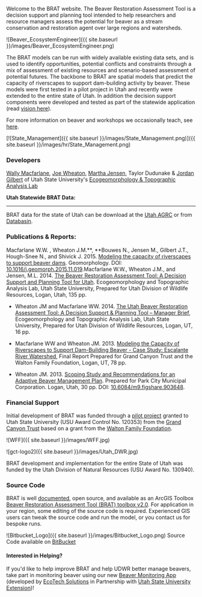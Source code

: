 



Welcome to the BRAT website. The Beaver Restoration Assessment Tool is a decision support and planning tool intended to help researchers and resource managers assess the potential for beaver as a stream conservation and restoration agent over large regions and watersheds. 

![Beaver_EcosystemEngineer]({{ site.baseurl }}/images/Beaver_EcosystemEngineer.png)

The BRAT models can be run with widely available existing data sets, and is used to identify opportunities,  potential conflicts and constraints through a mix of assessment of existing resources and scenario-based assessment of potential futures. The backbone to BRAT are spatial models that predict the capacity of riverscapes to support dam-building activity by beaver. These models were first tested in a pilot project in Utah and recently were extended to the entire state of Utah. In addition the decision support components were developed and tested as part of the statewide application (read [vision here](http://brat.joewheaton.org/home/vision)).

For more information on beaver and workshops we occasionally teach, see [here](http://beaver.joewheaton.org/).

[![State_Management]({{ site.baseurl }}/images/State_Management.png)]({{ site.baseurl }}/images/hr/State_Management.png)

### Developers

[Wally Macfarlane](http://etal.joewheaton.org/people/researchers-technicians/Wally), [Joe Wheaton](http://joewheaton.org/),  [Martha Jensen](http://etal.joewheaton.org/people/where-are-they-now/former-researchers/martha-jensen), Taylor Dudunake & [Jordan Gilbert](http://etal.joewheaton.org/people/researchers-technicians/jordan-gilbert) of Utah State University's [Ecogeomorphology & Topographic Analysis Lab](http://etal.joewheaton.org/)

**Utah Statewide BRAT Data:**

****

BRAT data for the state of Utah can be download at the [Utah AGRC](http://gis.utah.gov/data/bioscience-overview/) or from [Databasin](http://databasin.org/datasets/1420ffb7e9674753a5fb626e2b830c1f).





### Publications & Reports:

Macfarlane W.W. , Wheaton J.M.**, **Bouwes N., Jensen M., Gilbert J.T., Hough-Snee N., and Shivick J. 2015. [Modeling the capacity of riverscapes to support beaver dams](https://www.researchgate.net/publication/285590037_Modeling_the_capacity_of_riverscapes_to_support_beaver_dams). Geomorphology. DOI: [10.1016/j.geomorph.2015.11.019](http://dx.doi.org/10.1016/j.geomorph.2015.11.019).Macfarlane W.W., Wheaton J.M., and Jensen, M.L. 2014. [The Beaver Restoration Assessment Tool: A Decision Support and Planning Tool for Utah](http://etal.usu.edu/Downloads/BRAT/UTAH_BRAT_FinalReport.pdf). Ecogeomorphology and Topographic Analysis Lab, Utah State University, Prepared for Utah Division of Wildlife Resources, Logan, Utah, 135 pp.

- Wheaton JM and Macfarlane WW. 2014. [The Utah Beaver Restoration Assessment Tool: A Decision Support & Planning Tool – Manager Brief](http://etal.usu.edu/Downloads/BRAT/UTAH_BRAT_Management%20Brief.pdf), Ecogeomorphology and Topographic Analysis Lab, Utah State University, Prepared for Utah Division of Wildlife Resources, Logan, UT, 16 pp. 
- Macfarlane WW and Wheaton JM. 2013. [Modeling the Capacity of Riverscapes to Support Dam-Building Beaver - Case Study: Escalante River Watershed](http://etal.usu.edu/GCT/BRAT_Final_Report.pdf), Final Report Prepared for Grand Canyon Trust and the Walton Family Foundation, Logan, UT, 78 pp.


- Wheaton JM. 2013. [Scoping Study and Recommendations for an Adaptive Beaver Management Plan](http://etal.usu.edu/Reports/Beaver_Management_Plan_Recc_Park_City_%20Report_FINAL.pdf). Prepared for Park City  Municipal Corporation. Logan, Utah, 30 pp.  DOI: [10.6084/m9.figshare.903648](http://dx.doi.org/10.6084/m9.figshare.903648).



### Financial Support

Initial development of BRAT was funded through a [pilot project](http://etal.joewheaton.org/projects/past-projects/gct-pilot-study-testing-the-beaver-restoration-assessment-tool-brat) granted to Utah State University (USU Award Control No. 120353) from the [Grand Canyon Trust](http://www.grandcanyontrust.org/) based on a grant from the [Walton Family Foundation](http://www.waltonfamilyfoundation.org/). 



![WFF]({{ site.baseurl }}/images/WFF.jpg)





![gct-logo2]({{ site.baseurl }}/images/Utah_DWR.jpg)



BRAT development and implementation for the entire State of Utah was funded by the Utah Division of Natural Resources (USU Award No. 130940).





### Source Code

BRAT is well [documented](http://brat.joewheaton.org/home/documentation/manual-implementation/beaver-dam-capacity-model), open source, and available as an ArcGIS Toolbox [Beaver Restoration Assessment Tool (BRAT) toolbox v2.0](https://s3-us-west-2.amazonaws.com/etalweb.joewheaton.org/Courses/Beaver/Excercises/Homework_02/BRAT_2.0.zip).  For application in your region, some editing of the source code is required. Experienced GIS users can tweak the source code and run the model, or you contact us for bespoke runs. 

![Bitbucket_Logo]({{ site.baseurl }}/images/Bitbucket_Logo.png)
Source Code available on [BitBucket](https://wheatonetal@bitbucket.org/etal_brat/brat_matlab.git)



#### Interested in Helping?

If you'd like to help improve BRAT and help UDWR better manage beavers, take part in monitoring beaver using our new [Beaver Monitoring App](https://extension.usu.edu/utahwaterwatch/htm/beaver-monitoring-app/) (developed by [EcoTech Solutions](http://www.ecotsolutions.com/) in Partnership with [Utah State University Extension](https://extension.usu.edu/utahwaterwatch/))!